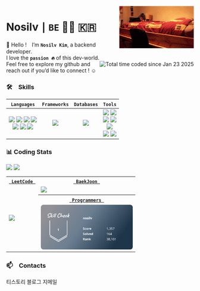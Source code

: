 <img align="right" alt="programmer's bed GIF" src="https://raw.githubusercontent.com/learner-nosilv/learner-nosilv/main/img/wannabe-home.gif" width="200" />

# Nosilv ∣ ` BE ` 👩🏻 🇰🇷
🐥 Hello !　I’m **`Nosilv Kim`**, a backend developer.  
I love the **`passion 🔥`** of this dev-world.  
<a href="https://wakatime.com/@nosilv"><img align="right" src="https://nosilv-wakatime-ho-64.deno.dev/api/badge?style=for-the-badge&label=Code+Hours&labelColor=ffbb00&color=ffbb00" alt="Total time coded since Jan 23 2025"></a>
Feel free to explore my github and reach out if you’d like to connect ! ☺️

### 🛠️　Skills
|`Languages`|`Frameworks`|`Databases`|`Tools`|
|:--:|:--:|:--:|:--:|
|<img src="https://img.shields.io/badge/Java-000000?style=flat-square&logo=OpenJDK&logoColor=007396"/> <img src="https://img.shields.io/badge/C++-000000?style=flat-square&logo=Cplusplus&logoColor=00599C"/> <img src="https://img.shields.io/badge/Python-000000?style=flat-square&logo=Python&logoColor=3776AB"> <img src="https://img.shields.io/badge/C-000000?style=flat-square&logo=C&logoColor=A8B9CC"/> </br> <img src="https://img.shields.io/badge/HTML5-000000?style=flat-square&logo=Html5&logoColor=E34F26"> <img src="https://img.shields.io/badge/CSS-000000?style=flat-square&logo=css&logoColor=663399"> <img src="https://img.shields.io/badge/JavaScript-000000?style=flat-square&logo=javascript&logoColor=F7DF1E">|<img src="https://img.shields.io/badge/Spring-000000?style=flat-square&logo=spring&logoColor=6DB33F">|<img src="https://img.shields.io/badge/MySQL-000000?style=flat-square&logo=mysql&logoColor=4479A1">|<img src="https://img.shields.io/badge/Git-000000?style=flat-square&logo=git&logoColor=F05032"> <img src="https://img.shields.io/badge/GitHub-000000?style=flat-square&logo=github&logoColor=FFFFFF"> </br> <img src="https://img.shields.io/badge/IntelliJ IDEA-000000?style=flat-square&logo=intellijidea&logoColor=FFFFFF"> <img src="https://img.shields.io/badge/VS Code-000000?style=flat-square&logo=v&logoColor=FFFFFF"> </br> <img src="https://img.shields.io/badge/Postman-000000?style=flat-square&logo=postman&logoColor=FF6C37"> </br> <img src="https://img.shields.io/badge/Slack-000000?style=flat-square&logo=slack&logoColor=4A154B"> <img src="https://img.shields.io/badge/Notion-000000?style=flat-square&logo=notion&logoColor=FFFFFF">|


### 📊 Coding Stats
<p>
  <img height="160em" src="https://github-readme-stats.vercel.app/api?username=learner-nosilv&count_private=true&include_all_commits=true&show_icons=true&theme=vision-friendly-dark&custom_title=GitHub+Stats&title_color=FFFFFF&icon_color=ffbb00&hide_border=true">
  <img height="160em" src="https://github-readme-stats.vercel.app/api/top-langs/?username=learner-nosilv&langs_count=6&layout=compact&title_color=FFFFFF&text_color=FFFFFF&bg_color=000000&hide_border=true">
 </p>  

 <table border="0">
  <tr>
    <th><a href="https://github.com/learner-nosilv/Algorithm_Cpp_SQL/tree/main/LeetCode"><code> LeetCode </code></a> </th>
    <th><a href="https://github.com/learner-nosilv/Algorithm_Cpp_SQL/tree/main/%EB%B0%B1%EC%A4%80"><code> BaekJoon </code></a> </th>
  </tr>
  <tr>
    <td rowspan='4'><img height="300em" src="https://leetcard.jacoblin.cool/nosilv?theme=dark&ext=activity&border=0&radius=20"> </td>
    <td><img height="120em" src="http://mazassumnida.wtf/api/v2/generate_badge?boj=nosilver"></td>
  </tr>
  <tr>
    <th><a href="https://github.com/learner-nosilv/Algorithm_Cpp_SQL/tree/main/%ED%94%84%EB%A1%9C%EA%B7%B8%EB%9E%98%EB%A8%B8%EC%8A%A4"><code> Programmers </code></a></th>
  </tr>
   <tr>
    <td><img height="120em" src="https://raw.githubusercontent.com/learner-nosilv/PROGRAMMERS-BADGE/master/static/result.svg"></td>
  </tr>
</table>


### 📫　Contacts
티스토리 블로그 지메일

<!--START_SECTION:waka-->

<!--END_SECTION:waka-->


<!---
learner-nosilv/learner-nosilv is a ✨ special ✨ repository because its `README.md` (this file) appears on your GitHub profile.
You can click the Preview link to take a look at your changes.
--->



